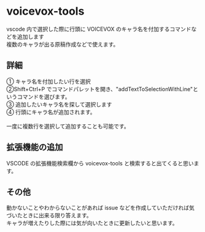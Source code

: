 # voicevox-tools

vscode 内で選択した際に行頭に VOICEVOX のキャラ名を付加するコマンドなどを追加します<br>
複数のキャラが出る原稿作成などで使えます。

## 詳細

① キャラ名を付加したい行を選択<br>
②Shift+Ctrl+P でコマンドパレットを開き、"addTextToSelectionWithLine"というコマンドを選びます。<br>
③ 追加したいキャラ名を探して選択します<br>
④ 行頭にキャラ名が追加されます。<br>
<br>
一度に複数行を選択して追加することも可能です。

## 拡張機能の追加

VSCODE の拡張機能検索欄から voicevox-tools と検索すると出てくると思います。

## その他

動かないことやわからないことがあれば issue などを作成していただければ気づいたときに出来る限り答えます。<br>
キャラが増えたりした際には気が向いたときに更新したいと思います。
